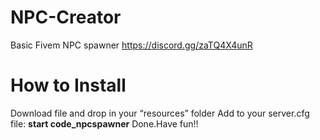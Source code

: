 # NPC-Creator
Basic Fivem NPC spawner
https://discord.gg/zaTQ4X4unR
# How to Install
Download file and drop in your “resources” folder
Add to your server.cfg file: **start code_npcspawner**
Done.Have fun!!
